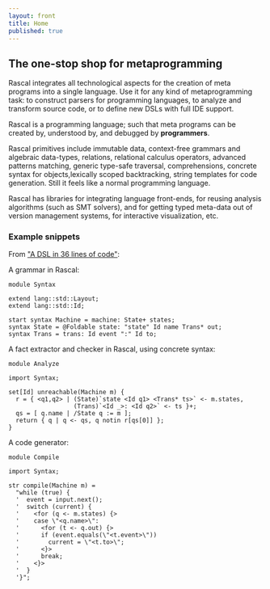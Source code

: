 ```yaml
---
layout: front
title: Home
published: true
---
```


## The one-stop shop for metaprogramming

<p class="lead"> 
Rascal integrates all technological aspects for the creation of meta programs
into a single language.  Use it for any kind of metaprogramming task: to
construct parsers for programming languages, to analyze and transform source
code, or to define new DSLs with full IDE support.
</p>

<p class="lead"> 
Rascal is a programming language; such that meta programs
can be created by, understood by, and debugged by <strong>programmers</strong>.
</p>

<p class="lead"> 
Rascal primitives include immutable data, context-free grammars and algebraic data-types, relations, relational calculus operators,
advanced patterns matching, generic type-safe traversal, comprehensions, concrete syntax for objects,lexically scoped backtracking,
string templates for code generation. Still it feels like a normal programming language.
</p>

<p class="lead"> 
Rascal has libraries for integrating language front-ends, for reusing analysis
algorithms (such as SMT solvers), and for getting typed meta-data out of
version management systems, for interactive visualization, etc.  
</p>

### Example snippets

From ["A DSL in 36 lines of code"](dsl-in-36-lines-of-code):

A grammar in Rascal:
<pre><code><span class="Keyword">module</span> Syntax

<span class="Keyword">extend</span> lang::std::Layout;
<span class="Keyword">extend</span> lang::std::Id;

<span class="Keyword">start</span> <span class="Keyword">syntax</span> Machine = machine: State+ states;
<span class="Keyword">syntax</span> State = <span class="Comment">@Foldable</span> state: <span class="Constant">"state"</span> Id name Trans* out;
<span class="Keyword">syntax</span> Trans = trans: Id event <span class="Constant">":"</span> Id to;</code></pre>


A fact extractor and checker in Rascal, using concrete syntax:

<pre><code><span class="Keyword">module</span> Analyze

<span class="Keyword">import</span> Syntax;

<span class="Keyword">set</span>[Id] unreachable(Machine m) {
  r = { &lt;q1,q2&gt; | (State)`<span class="Keyword">state</span> <span class="MetaVariable">&lt;Id q1&gt;</span> <span class="MetaVariable">&lt;Trans* ts&gt;</span>` &lt;- m.states, 
                  (Trans)`<span class="MetaVariable">&lt;Id _&gt;</span>: <span class="MetaVariable">&lt;Id q2&gt;</span>` &lt;- ts }+;
  qs = [ q.name | /State q := m ];
  <span class="Keyword">return</span> { q | q &lt;- qs, q <span class="Keyword">notin</span> r[qs[<span class="Keyword">0</span>]] };
}</code></pre>

A code generator:

<pre><code><span class="Keyword">module</span> Compile

<span class="Keyword">import</span> Syntax;

<span class="Keyword">str</span> compile(Machine m) =
  <span class="Constant">"while (true) {
  '  event = input.next();
  '  switch (current) { 
  '    &lt;</span><span class="Keyword">for</span> (q &lt;- m.states) {<span class="Constant">&gt;
  '    case \"&lt;</span>q.name<span class="Constant">&gt;\":
  '      &lt;</span><span class="Keyword">for</span> (t &lt;- q.out) {<span class="Constant">&gt;
  '      if (event.equals(\"&lt;</span>t.event<span class="Constant">&gt;\"))
  '        current = \"&lt;</span>t.to<span class="Constant">&gt;\";
  '      &lt;</span>}<span class="Constant">&gt;
  '      break;
  '    &lt;</span>}<span class="Constant">&gt;
  '  }
  '}"</span>; </code></pre>